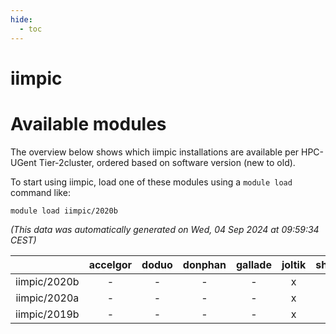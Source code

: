 ```yaml
---
hide:
  - toc
---
```


iimpic
======

# Available modules


The overview below shows which iimpic installations are available per HPC-UGent Tier-2cluster, ordered based on software version (new to old).

To start using iimpic, load one of these modules using a `module load` command like:

```shell
module load iimpic/2020b
```

*(This data was automatically generated on Wed, 04 Sep 2024 at 09:59:34 CEST)*  

| |accelgor|doduo|donphan|gallade|joltik|shinx|skitty|
| :---: | :---: | :---: | :---: | :---: | :---: | :---: | :---: |
|iimpic/2020b|-|-|-|-|x|-|-|
|iimpic/2020a|-|-|-|-|x|-|-|
|iimpic/2019b|-|-|-|-|x|-|-|
